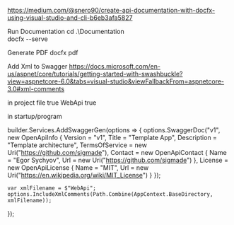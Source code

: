 https://medium.com/@snero90/create-api-documentation-with-docfx-using-visual-studio-and-cli-b6eb3afa5827

Run Documentation
cd .\Documentation\
docfx --serve

Generate PDF
docfx pdf

Add Xml to Swagger
https://docs.microsoft.com/en-us/aspnet/core/tutorials/getting-started-with-swashbuckle?view=aspnetcore-6.0&tabs=visual-studio&viewFallbackFrom=aspnetcore-3.0#xml-comments

in project file
<GenerateDocumentationFile>true</GenerateDocumentationFile>
<DocumentationFile>WebApi</DocumentationFile>
<IncludeOpenAPIAnalyzers>true</IncludeOpenAPIAnalyzers>

in startup/program

builder.Services.AddSwaggerGen(options =>
{
    options.SwaggerDoc("v1", new OpenApiInfo
    {
        Version = "v1",
        Title = "Template App",
        Description = "Template architecture",
        TermsOfService = new Uri("https://github.com/sigmade"),
        Contact = new OpenApiContact
        {
            Name = "Egor Sychyov",
            Url = new Uri("https://github.com/sigmade")
        },
        License = new OpenApiLicense
        {
            Name = "MIT",
            Url = new Uri("https://en.wikipedia.org/wiki/MIT_License")
        }
    });

    var xmlFilename = $"WebApi";
    options.IncludeXmlComments(Path.Combine(AppContext.BaseDirectory, xmlFilename));
});